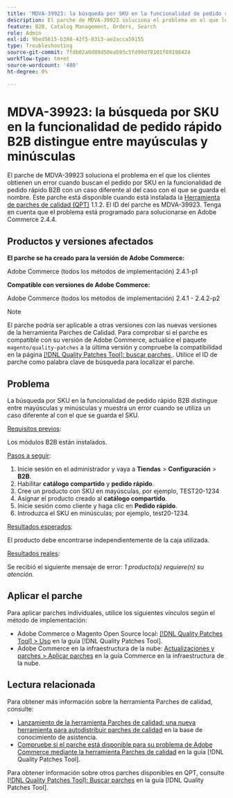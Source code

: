 ```yaml
---
title: 'MDVA-39923: la búsqueda por SKU en la funcionalidad de pedido rápido B2B distingue entre mayúsculas y minúsculas'
description: El parche de MDVA-39923 soluciona el problema en el que los clientes obtienen un error cuando buscan el pedido por SKU en la funcionalidad de pedido rápido B2B con un caso diferente al del caso con el que se guarda el nombre. Este parche está disponible cuando está instalada la [Quality Patches Tool (QPT)](https://experienceleague.adobe.com/en/docs/commerce-operations/tools/quality-patches-tool/quality-patches-tool-to-self-serve-quality-patches) 1.1.2. El ID del parche es MDVA-39923. Tenga en cuenta que el problema está programado para solucionarse en Adobe Commerce 2.4.4.
feature: B2B, Catalog Management, Orders, Search
role: Admin
exl-id: 9bed5615-b398-42f5-8313-ae2acca59155
type: Troubleshooting
source-git-commit: 7fdb02a6d89d50ea593c5fd99d78101f89198424
workflow-type: tm+mt
source-wordcount: '480'
ht-degree: 0%

---
```


# MDVA-39923: la búsqueda por SKU en la funcionalidad de pedido rápido B2B distingue entre mayúsculas y minúsculas

El parche de MDVA-39923 soluciona el problema en el que los clientes obtienen un error cuando buscan el pedido por SKU en la funcionalidad de pedido rápido B2B con un caso diferente al del caso con el que se guarda el nombre. Este parche está disponible cuando está instalada la [Herramienta de parches de calidad (QPT)](https://experienceleague.adobe.com/en/docs/commerce-operations/tools/quality-patches-tool/quality-patches-tool-to-self-serve-quality-patches) 1.1.2. El ID del parche es MDVA-39923. Tenga en cuenta que el problema está programado para solucionarse en Adobe Commerce 2.4.4.

## Productos y versiones afectados

**El parche se ha creado para la versión de Adobe Commerce:**

Adobe Commerce (todos los métodos de implementación) 2.4.1-p1

**Compatible con versiones de Adobe Commerce:**

Adobe Commerce (todos los métodos de implementación) 2.4.1 - 2.4.2-p2

>[!NOTE]
>
>El parche podría ser aplicable a otras versiones con las nuevas versiones de la herramienta Parches de Calidad. Para comprobar si el parche es compatible con su versión de Adobe Commerce, actualice el paquete `magento/quality-patches` a la última versión y compruebe la compatibilidad en la página [[!DNL Quality Patches Tool]: buscar parches ](https://experienceleague.adobe.com/en/docs/commerce-operations/tools/quality-patches-tool/quality-patches-tool-to-self-serve-quality-patches). Utilice el ID de parche como palabra clave de búsqueda para localizar el parche.

## Problema

La búsqueda por SKU en la funcionalidad de pedido rápido B2B distingue entre mayúsculas y minúsculas y muestra un error cuando se utiliza un caso diferente al con el que se guarda el SKU.

<u>Requisitos previos</u>:

Los módulos B2B están instalados.

<u>Pasos a seguir</u>:

1. Inicie sesión en el administrador y vaya a **Tiendas** > **Configuración** > **B2B**.
1. Habilitar **catálogo compartido** y **pedido rápido**.
1. Cree un producto con SKU en mayúsculas, por ejemplo, TEST20-1234
1. Asignar el producto creado al **catálogo compartido**.
1. Inicie sesión como cliente y haga clic en **Pedido rápido**.
1. Introduzca el SKU en minúsculas; por ejemplo, test20-1234.

<u>Resultados esperados</u>:

El producto debe encontrarse independientemente de la caja utilizada.

<u>Resultados reales</u>:

Se recibió el siguiente mensaje de error: *1 producto(s) requiere(n) su atención*.

## Aplicar el parche

Para aplicar parches individuales, utilice los siguientes vínculos según el método de implementación:

* Adobe Commerce o Magento Open Source local: [[!DNL Quality Patches Tool] > Uso](/help/tools/quality-patches-tool/usage.md) en la guía [!DNL Quality Patches Tool].
* Adobe Commerce en la infraestructura de la nube: [Actualizaciones y parches > Aplicar parches](https://experienceleague.adobe.com/docs/commerce-cloud-service/user-guide/develop/upgrade/apply-patches.html) en la guía Commerce en la infraestructura de la nube.

## Lectura relacionada

Para obtener más información sobre la herramienta Parches de calidad, consulte:

* [Lanzamiento de la herramienta Parches de calidad: una nueva herramienta para autodistribuir parches de calidad](https://experienceleague.adobe.com/en/docs/commerce-operations/tools/quality-patches-tool/quality-patches-tool-to-self-serve-quality-patches) en la base de conocimiento de asistencia.
* [Compruebe si el parche está disponible para su problema de Adobe Commerce mediante la herramienta Parches de calidad](/help/tools/quality-patches-tool/patches-available-in-qpt/check-patch-for-magento-issue-with-magento-quality-patches.md) en la guía [!DNL Quality Patches Tool].

Para obtener información sobre otros parches disponibles en QPT, consulte [[!DNL Quality Patches Tool]: Buscar parches](https://experienceleague.adobe.com/tools/commerce-quality-patches/index.html) en la guía [!DNL Quality Patches Tool].
